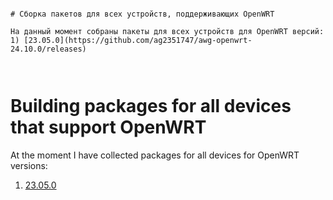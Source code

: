 ```

# Сборка пакетов для всех устройств, поддерживающих OpenWRT

На данный момент собраны пакеты для всех устройств для OpenWRT версий:
1) [23.05.0](https://github.com/ag2351747/awg-openwrt-24.10.0/releases)



```

# Building packages for all devices that support OpenWRT

At the moment I have collected packages for all devices for OpenWRT versions:
1) [23.05.0](https://github.com/ag2351747/awg-openwrt-24.10.0/releases)

